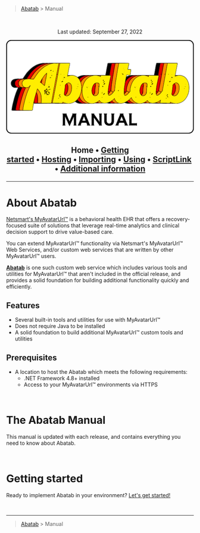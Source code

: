 > [Abatab][AbatabRepositoryUrl] > Manual

<br>
<div align="center">

  Last updated: September 27, 2022

  ![AbatabManualPng][AbatabManualPng]

  <h2>

  Home&nbsp;&bull;&nbsp;[Getting started][ManGettingStarted]&nbsp;&bull;&nbsp;[Hosting][ManHosting]&nbsp;&bull;&nbsp;[Importing][ManImporting]&nbsp;&bull;&nbsp;[Using][ManUsing]&nbsp;&bull;&nbsp;[ScriptLink][ManScriptLink]&nbsp;&bull;&nbsp;[Additional information][ManAdditionalInfo]

  </h2>
</div>

***

# About Abatab

[Netsmart's MyAvatarUrl™][MyAvatarUrl] is a behavioral health EHR that offers a recovery-focused suite of solutions that leverage real-time analytics and clinical decision support to drive value-based care.

You can extend MyAvatarUrl™ functionality via Netsmart's MyAvatarUrl™ Web Services, and/or custom web services that are written by other MyAvatarUrl™ users.

[**Abatab**][AbatabRepositoryUrl] is one such custom web service which includes various tools and utilities for MyAvatarUrl™ that aren't included in the official release, and provides a solid foundation for building additional functionality quickly and efficiently.

## Features

* Several built-in tools and utilities for use with MyAvatarUrl™
* Does not require Java to be installed
* A solid foundation to build additional MyAvatarUrl™ custom tools and utilities

## Prerequisites

* A location to host the Abatab which meets the following requirements:
  * .NET Framework 4.8+ installed
  * Access to your MyAvatarUrl™ environments via HTTPS

<br>

# The Abatab Manual

This manual is updated with each release, and contains everything you need to know about Abatab.

<br>

# Getting started

Ready to implement Abatab in your environment? [Let's get started!][ManGettingStarted]

<br>

***

> [Abatab][AbatabRepositoryUrl] > Manual

<!-- REFERENCE LINKS -->
[AbatabRepositoryUrl]: https://github.com/spectrum-health-systems/Abatab
[AbatabManualPng]: ../man/res/img/AbatabManual.png
[MyAvatarUrl]: https://www.ntst.com/Solutions-and-Services/Offerings/MyAvatarUrl
[ManHome]: ./Documentation/Manual/Manual.md
[ManGettingStarted]: ./Documentation/Manual/ManGettingStarted.md
[ManHosting]: ./Documentation/Manual/ManHosting.md
[ManImporting]: ./Documentation/Manual/ManImporting.md
[ManUsing]: ./Documentation/Manual/ManUsing.md
[ManScriptLink]: ./Documentation/Manual/ManScriptLink.md
[ManAdditionalInfo]: ./Documentation/Manual/ManAdditionalInfo.md
